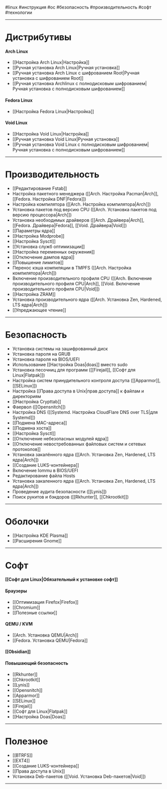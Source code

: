 #linux #инструкция #ос #безопасность #производительность #софт #технологии
___
# Дистрибутивы
#### Arch Linux
- [[Настройка Arch Linux|Настройка]]
- [[Ручная установка Arch Linux|Ручная установка]]
- [[Ручная установка Arch Linux с шифрованием Root|Ручная установка с шифрованием Root]]
- [[Ручная установка Archlinux с полнодисковым шифрованием|Ручная установка с полнодисковым шифрованием]]
#### Fedora Linux
- [[Настройка Fedora Linux|Настройка]]
#### Void Linux
- [[Настройка Void Linux|Настройка]]
- [[Ручная установка Void Linux|Ручная установка]]
- [[Ручная установка Void Linux с полнодисковым шифрованием|Ручная установка с полнодисковым шифрованием]]
___
# Производительность
- [[Редактирование Fstab]]
- Настройка пакетного менеджера ([[Arch.  Настройка Pacman|Arch]], [[Fedora. Настройка DNF|Fedora]])
- Настройка компилятора ([[Arch. Настройка компилятора|Arch]])
- Установка пакетов под версию CPU ([[Arch. Установка пакетов под версию процессора|Arch]])
- Установка необходимых драйверов ([[Arch. Драйвера|Arch]], [[Fedora. Драйвера|Fedora]], [[Void. Драйвера|Void]])
- [[Параметры ядра]]
- [[Настройка Modprobe]]
- [[Настройка Sysctl]]
- [[Установка служб оптимизации]]
- [[Настройка переменных окружения]]
- [[Отключение дампов ядра]]
- [[Повышение лимитов]]
- Перенос кэша компиляции в TMPFS ([[Arch. Настройка компилятора|Arch]])
- Включение производительного профиля CPU ([[Arch. Включение производительного профиля CPU|Arch]], [[Void. Включение производительного профиля CPU|Void]])
- [[Настройка ZRAM]]
- Установка производительного ядра ([[Arch. Установка Zen, Hardened, LTS ядра|Arch]])
- [[Упреджающее чтение]]
___
# Безопасность
- Установка системы на зашифрованный диск
- Установка пароля на GRUB
- Установка пароля на BIOS/UEFI
- Использование [[Настройка Doas|doas]] вместо sudo
- Установка песочниц для программ ([[Firejail]], [[Софт для Linux|Flatpak]])
- Настройка систем принудительного контроля доступа ([[Apparmor]], [[SELinux]])
- Настройка [[Права доступа в Unix|прав доступа]] к файлам и директориям
- [[Настройка Crypttab]]
- Фаервол ([[Opensnitch]])
- Настройка DNS ([[Systemd. Настройка CloudFlare DNS over TLS|для Systemd]])
- [[Подмена MAC-адреса]]
- [[Подмена хоста]]
- [[Настройка Sysctl]]
- [[Отключение небезопасных модулей ядра]]
- [[Отключение невостребованных файловых систем и сетевых протоколов]]
- Установка закалённого ядра ([[Arch. Установка Zen, Hardened, LTS ядра|Arch]])
- [[Создание LUKS-контейнера]]
- Включение Iommu в BIOS/UEFI
- Редактирование файла Hosts
- Установка закаленного ядра ([[Arch. Установка Zen, Hardened, LTS ядра|Arch]])
- Проведение аудита безопасности ([[Lynis]])
- Поиск рукитов и бэкдоров ([[Rkhunter]], [[Chkrootkit]])
___
# Оболочки
- [[Настройка KDE Plasma]]
- [[Расширения Gnome]]
___
# Софт
#### [[Софт для Linux|Обязательный к установке софт]]
#### Браузеры
- [[Оптимизация Firefox|Firefox]]
- [[Chromium]]
- [[Полезные ссылки]]
#### QEMU / KVM
- [[Arch. Установка QEMU|Arch]]
- [[Fedora. Установка QEMU|Fedora]]
#### [[Obsidian]]
#### Повышающий безопасность
- [[Rkhunter]]
- [[Chkrootkit]]
- [[Lynis]]
- [[Opensnitch]]
- [[Apparmor]]
- [[SELinux]]
- [[Firejail]]
- [[Софт для Linux|Flatpak]]
- [[Настройка Doas|Doas]]
---
# Полезное
- [[BTRFS]]
- [[EXT4]]
- [[Создание LUKS-контейнера]]
- [[Права доступа в Unix]]
- Установка Deb-пакетов ([[Void. Установка Deb-пакетов|Void]])
___
